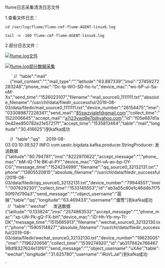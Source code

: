 ﻿flume日志采集清洗日志文件
 
1.查看文件日志：

`cd /var/log/flume/flume-cmf-flume-AGENT-linux6.log`

`tail -n -100 flume-cmf-flume-AGENT-linux6.log`

2.部分日志文件：

[![flume.log文件](index_files/9bdedfbc-1be9-4d49-9946-4e18bbaf2f3d.png "flume.log文件")](file:///C:/Users/Administrator/Documents/My%20Knowledge/temp/f878a635-22bb-497f-83aa-54e28d48d954/128/index_files/9bdedfbc-1be9-4d49-9946-4e18bbaf2f3d.png "flume.log文件")


[![flume.log部分数据采集](index_files/3bda30b4-ee16-467b-91dc-393dfb5d0620.png "flume.log部分数据采集")](file:///C:/Users/Administrator/Documents/My%20Knowledge/temp/f878a635-22bb-497f-83aa-54e28d48d954/128/index_files/3bda30b4-ee16-467b-91dc-393dfb5d0620.png "flume.log部分数据采集")

    
  `
  //  "table":"mail"
    {"mail_content":"","mail_type":"","latitude":"63.887339","imsi":"27459272283248","phone_mac":"Dc-tp-WO-SD-ho-tu","device_mac":"wo-bP-ui-Sa-oM-Xx","send_time":"1526023107","filename":"mail_source0_1111111.txt","absolute_filename":"/usr/chl/data/filedir_successful/2019-08-03/data/filedir/mail_source0_1111111.txt","device_number":"26154475","imei":"033089877228341","send_mail":"85swzvjalef@gmail.com","collect_time":"1522006645","accept_mail":"a7j23ywq9e7b@yahoo.com","id":"f05e687d1a0e42ee850782e21e57217f","accept_time":"1535813464","table":"mail","longitude":"30.416625"}到kafka成功


    //  "table":"qq"
    2019-08-03 03:10:39,527 INFO com.uestc.bigdata.kafka.producer.StringProducer: 发送数据{"latitude":"80.794781","imsi":"8222970622","accept_message":"","phone_mac":"bM-tQ-TN-BK-al-PY","device_mac":"QH-vA-ao-bp-OY-CG","message_time":"1524234999","filename":"qq_source0_32132131.txt","phone":"13805520815","absolute_filename":"/usr/chl/data/filedir_successful/2019-08-03/data/filedir/qq_source0_32132131.txt","device_number":"79944551","imei":"0078292301","collect_time":"1533145553","id":"ab3a55c80e1c46d4b7f7550f97d790a3","send_message":"","object_username":"扈妹","table":"qq","longitude":"63.469433","username":"濮莺"}到kafka成功
    
 
 //  "table":"wechat"
    发送数据{"latitude":"0.133824","imsi":"2574863532","accept_message":"","phone_mac":"xp-UN-Pk-gQ-FX-bH","device_mac":"iD-Hh-Yb-my-TI-DK","message_time":"1515665913","filename":"wechat_source0_32132130.txt","phone":"15905114827","absolute_filename":"/usr/chl/data/filedir_successful/2019-08-03/data/filedir/wechat_source0_32132130.txt","device_number":"19623005","imei":"7196220656","collect_time":"1539274920","id":"ab317942e76646798df8327624e13f61","send_message":"","object_username":"uXAe","table":"wechat","longitude":"31.625780","username":"iRoVLJaI"}到kafka成功
    
`
